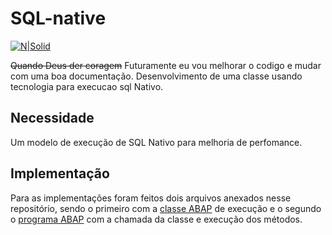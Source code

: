 # SQL-native #

[![N|Solid](https://wiki.scn.sap.com/wiki/download/attachments/1710/ABAP%20Development.png?version=1&modificationDate=1446673897000&api=v2)](https://www.sap.com/brazil/developer.html)

~~Quando Deus der coragem~~ Futuramente eu vou melhorar o codigo e mudar com uma boa documentação.
Desenvolvimento de uma classe usando tecnologia para execucao sql Nativo.

## Necessidade ##
Um modelo de execução de SQL Nativo para melhoria de perfomance.

## Implementação ##
Para as implementações foram feitos dois arquivos anexados nesse repositório, sendo o primeiro com a [classe ABAP](https://github.com/edmilson-nascimento/SQL-native/blob/main/ZIWF_CL_DB_SELECT_CARGOLINK.abap) de execução e o segundo o [programa ABAP](https://github.com/edmilson-nascimento/SQL-native/blob/main/ZEXGMENTESTE.abap) com a chamada da classe e execução dos métodos.
